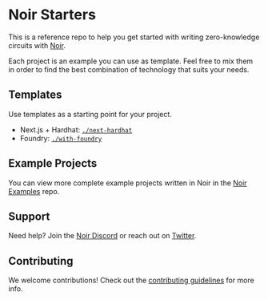 # Noir Starters

This is a reference repo to help you get started with writing zero-knowledge circuits with [Noir](https://noir-lang.org/).

Each project is an example you can use as template. Feel free to mix them in order to find the best combination of technology that suits your needs.

## Templates

Use templates as a starting point for your project.

- Next.js + Hardhat: [`./next-hardhat`](./next-hardhat)
- Foundry: [`./with-foundry`](./with-foundry)

## Example Projects

You can view more complete example projects written in Noir in the [Noir Examples](https://github.com/noir-lang/noir-examples) repo.

## Support

Need help? Join the [Noir Discord](https://discord.gg/JtqzkdeQ6G) or reach out on [Twitter](https://twitter.com/NoirLang).

## Contributing

We welcome contributions! Check out the [contributing guidelines](./CONTRIBUTING.md) for more info.
